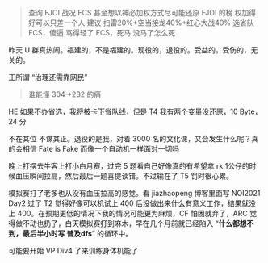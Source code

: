 > 查询 FJOI 战况
> FCS 甚至想以神必加权方式尽可能还原 FJOI 的榜
> 权加得好可以只差一个人
> 建议 扫雷20%+空当接龙40%+红心大战40% 选省队
> FCS，傻逼
> 骂得轻了
> FCS，死马
> 没马了怎么死

昨天 U 群真热闹。福建的，不是福建的。现役的，退役的。受益的，受伤的，无关的。

正所谓 “治理还需靠网民”

> 谁能懂 304->232 的痛

HE 如果不办省选，我将被卡下省队线，但是 T4 我有两个变量没还原，10 Byte，24 分

不在其位 不谋其正。退役的是我，对着 3000 名的文化课，又会发生什么呢？真的会相信 Fate is Fake 而像一个自动机一样面对一切吗

晚上打摆去牛客上打小白月赛，过完 5 题看自己好像真的有希望拿 rk 1公仔的时候血压瞬间拉高，然后最后一题喜提读错。不过输在了 T5 罚时很心累。

模拟赛打了老多也从没有血压拉高的感觉。看 jiazhaopeng 博客里面写 NOI2021 Day2 过了 T2 觉得好像可以机试上 400 后没做出来什么有意义工作，结果就没上 400。在预期更低的情况下我的情况可能更为麻烦，CF 怕困就弃了，ARC 觉得做不动也扔了，白天模拟赛打到麻木，早在几个月前就已经陷入 “**什么都想不到，最后半小时写 普及dfs**” 的循环中。

可能要开始 VP Div4 了来训练身体机能了
